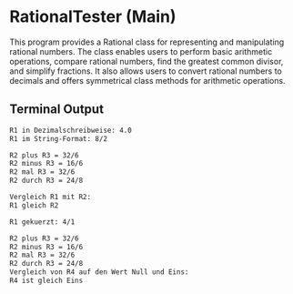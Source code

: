 # RationalTester (Main)

This program provides a Rational class for representing and manipulating rational numbers. The class enables users to perform basic arithmetic operations, compare rational numbers, find the greatest common divisor, and simplify fractions. It also allows users to convert rational numbers to decimals and offers symmetrical class methods for arithmetic operations.

## Terminal Output

```bash
R1 in Dezimalschreibweise: 4.0
R1 im String-Format: 8/2

R2 plus R3 = 32/6
R2 minus R3 = 16/6
R2 mal R3 = 32/6
R2 durch R3 = 24/8

Vergleich R1 mit R2:
R1 gleich R2

R1 gekuerzt: 4/1

R2 plus R3 = 32/6
R2 minus R3 = 16/6
R2 mal R3 = 32/6
R2 durch R3 = 24/8
Vergleich von R4 auf den Wert Null und Eins:
R4 ist gleich Eins
```

